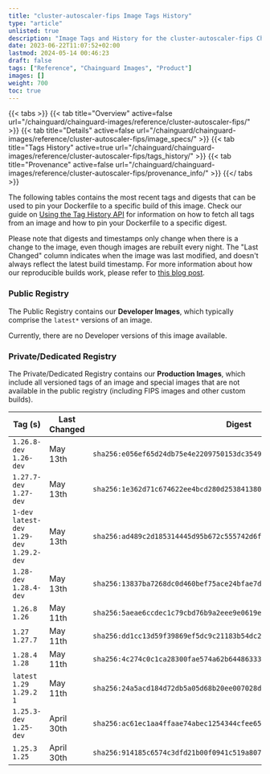 ```yaml
---
title: "cluster-autoscaler-fips Image Tags History"
type: "article"
unlisted: true
description: "Image Tags and History for the cluster-autoscaler-fips Chainguard Image"
date: 2023-06-22T11:07:52+02:00
lastmod: 2024-05-14 00:46:23
draft: false
tags: ["Reference", "Chainguard Images", "Product"]
images: []
weight: 700
toc: true
---
```


{{< tabs >}}
{{< tab title="Overview" active=false url="/chainguard/chainguard-images/reference/cluster-autoscaler-fips/" >}}
{{< tab title="Details" active=false url="/chainguard/chainguard-images/reference/cluster-autoscaler-fips/image_specs/" >}}
{{< tab title="Tags History" active=true url="/chainguard/chainguard-images/reference/cluster-autoscaler-fips/tags_history/" >}}
{{< tab title="Provenance" active=false url="/chainguard/chainguard-images/reference/cluster-autoscaler-fips/provenance_info/" >}}
{{</ tabs >}}

The following tables contains the most recent tags and digests that can be used to pin your Dockerfile to a specific build of this image. Check our guide on [Using the Tag History API](/chainguard/chainguard-images/using-the-tag-history-api/) for information on how to fetch all tags from an image and how to pin your Dockerfile to a specific digest.

Please note that digests and timestamps only change when there is a change to the image, even though images are rebuilt every night. The "Last Changed" column indicates when the image was last modified, and doesn't always reflect the latest build timestamp. For more information about how our reproducible builds work, please refer to [this blog post](https://www.chainguard.dev/unchained/reproducing-chainguards-reproducible-image-builds).

### Public Registry
The Public Registry contains our **Developer Images**, which typically comprise the `latest*` versions of an image.

Currently, there are no Developer versions of this image available.

### Private/Dedicated Registry
The Private/Dedicated Registry contains our **Production Images**, which include all versioned tags of an image and special images that are not available in the public registry (including FIPS images and other custom builds).

| Tag (s)                                       | Last Changed | Digest                                                                    |
|-----------------------------------------------|--------------|---------------------------------------------------------------------------|
|  `1.26.8-dev` `1.26-dev`                      | May 13th     | `sha256:e056ef65d24db75e4e2209750153dc3549eb39c0c6d1e506e232dd3c4b5c8ea2` |
|  `1.27.7-dev` `1.27-dev`                      | May 13th     | `sha256:1e362d71c674622ee4bcd280d253841380c64d0663cb50c8b7c18698d09ba789` |
|  `1-dev` `latest-dev` `1.29-dev` `1.29.2-dev` | May 13th     | `sha256:ad489c2d185314445d95b672c555742d6f43c9b3b8ad3d039e78114e4123da17` |
|  `1.28-dev` `1.28.4-dev`                      | May 13th     | `sha256:13837ba7268dc0d460bef75ace24bfae7d19c0e9d10d8ea2ad68db524f277c16` |
|  `1.26.8` `1.26`                              | May 11th     | `sha256:5aeae6ccdec1c79cbd76b9a2eee9e0619ee383b7e60194b1bcd44fb24ff703ac` |
|  `1.27` `1.27.7`                              | May 11th     | `sha256:dd1cc13d59f39869ef5dc9c21183b54dc2f2cc1eed8dd18b611cdb8caad651ea` |
|  `1.28.4` `1.28`                              | May 11th     | `sha256:4c274c0c1ca28300fae574a62b64486333123bed0c62e3a741a923824900a741` |
|  `latest` `1.29` `1.29.2` `1`                 | May 11th     | `sha256:24a5acd184d72db5a05d68b20ee007028dcb09242fb0f895702a04bd2d5d48c0` |
|  `1.25.3-dev` `1.25-dev`                      | April 30th   | `sha256:ac61ec1aa4ffaae74abec1254344cfee659ca9cee6751b187266049bbeeabbef` |
|  `1.25.3` `1.25`                              | April 30th   | `sha256:914185c6574c3dfd21b00f0941c519a8074609bae2a23cd26e6ddc78da2edb21` |

